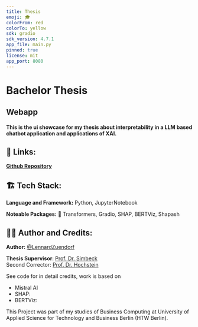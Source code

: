 ```yaml
---
title: Thesis
emoji: 🎓
colorFrom: red
colorTo: yellow
sdk: gradio
sdk_version: 4.7.1
app_file: main.py
pinned: true
license: mit
app_port: 8080
---
```


# Bachelor Thesis
## Webapp
#### This is the ui showcase for my thesis about interpretability in a LLM based chatbot application and applications of XAI.

## 🔗 Links:

**[Github Repository](https://github.com/LennardZuendorf/thesis)**

## 🏗️ Tech Stack:

**Language and Framework:** Python, JupyterNotebook

**Noteable Packages:** 🤗 Transformers, Gradio, SHAP, BERTViz, Shapash

## 👨‍💻 Author and Credits:</h2>


**Author:** [@LennardZuendorf](https://github.com/LennardZuendorf)

**Thesis Supervisor**: [Prof. Dr. Simbeck](https://www.htw-berlin.de/hochschule/personen/person/?eid=9862)
<br> Second Corrector: [Prof. Dr. Hochstein](https://www.htw-berlin.de/hochschule/personen/person/?eid=10628)


See code for in detail credits, work is based on

- Mistral AI
- SHAP:
- BERTViz:


This Project was part of my studies of Business Computing at University of Applied Science for Technology and Business Berlin (HTW Berlin).
